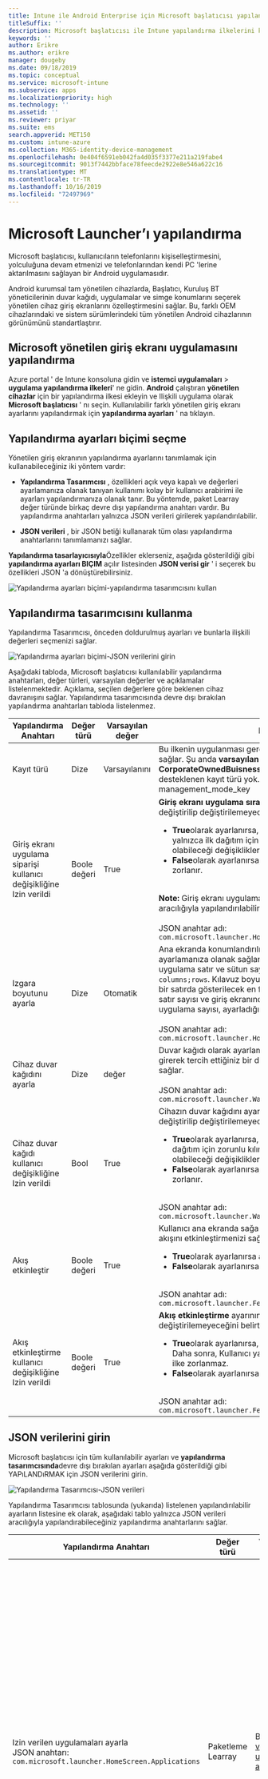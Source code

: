 ```yaml
---
title: Intune ile Android Enterprise için Microsoft başlatıcısı yapılandırma
titleSuffix: ''
description: Microsoft başlatıcısı ile Intune yapılandırma ilkelerini kullanın.
keywords: ''
author: Erikre
ms.author: erikre
manager: dougeby
ms.date: 09/18/2019
ms.topic: conceptual
ms.service: microsoft-intune
ms.subservice: apps
ms.localizationpriority: high
ms.technology: ''
ms.assetid: ''
ms.reviewer: priyar
ms.suite: ems
search.appverid: MET150
ms.custom: intune-azure
ms.collection: M365-identity-device-management
ms.openlocfilehash: 0e404f6591eb042fa4d035f3377e211a219fabe4
ms.sourcegitcommit: 9013f7442bbface78feecde2922e8e546a622c16
ms.translationtype: MT
ms.contentlocale: tr-TR
ms.lasthandoff: 10/16/2019
ms.locfileid: "72497969"
---
```

# <a name="configure-microsoft-launcher"></a>Microsoft Launcher’ı yapılandırma

Microsoft başlatıcısı, kullanıcıların telefonlarını kişiselleştirmesini, yolculuğuna devam etmenizi ve telefonlarından kendi PC 'lerine aktarılmasını sağlayan bir Android uygulamasıdır. 

Android kurumsal tam yönetilen cihazlarda, Başlatıcı, Kuruluş BT yöneticilerinin duvar kağıdı, uygulamalar ve simge konumlarını seçerek yönetilen cihaz giriş ekranlarını özelleştirmesini sağlar. Bu, farklı OEM cihazlarındaki ve sistem sürümlerindeki tüm yönetilen Android cihazlarının görünümünü standartlaştırır. 

## <a name="how-to-configure-the-microsoft-managed-home-screen-app"></a>Microsoft yönetilen giriş ekranı uygulamasını yapılandırma 

Azure portal ' de Intune konsoluna gidin ve **istemci uygulamaları** > **uygulama yapılandırma ilkeleri**' ne gidin. **Android** çalıştıran **yönetilen cihazlar** için bir yapılandırma ilkesi ekleyin ve Ilişkili uygulama olarak **Microsoft başlatıcısı** ' nı seçin. Kullanılabilir farklı yönetilen giriş ekranı ayarlarını yapılandırmak için **yapılandırma ayarları** ' na tıklayın. 

## <a name="choosing-a-configuration-settings-format"></a>Yapılandırma ayarları biçimi seçme 

Yönetilen giriş ekranının yapılandırma ayarlarını tanımlamak için kullanabileceğiniz iki yöntem vardır: 

- **Yapılandırma Tasarımcısı** , özellikleri açık veya kapalı ve değerleri ayarlamanıza olanak tanıyan kullanımı kolay bir kullanıcı arabirimi ile ayarları yapılandırmanıza olanak tanır. Bu yöntemde, paket Learray değer türünde birkaç devre dışı yapılandırma anahtarı vardır. Bu yapılandırma anahtarları yalnızca JSON verileri girilerek yapılandırılabilir. 

- **JSON verileri** , bir JSON betiği kullanarak tüm olası yapılandırma anahtarlarını tanımlamanızı sağlar. 

**Yapılandırma tasarlayıcısıyla**Özellikler eklerseniz, aşağıda gösterildiği gibi **yapılandırma ayarları BIÇIM** açılır listesinden **JSON verisi gir** ' i seçerek bu özellikleri JSON 'a dönüştürebilirsiniz.

   ![Yapılandırma ayarları biçimi-yapılandırma tasarımcısını kullan](./media/configure-microsoft-launcher/configure-microsoft-launcher-01.png)

## <a name="using-configuration-designer"></a>Yapılandırma tasarımcısını kullanma

Yapılandırma Tasarımcısı, önceden doldurulmuş ayarları ve bunlarla ilişkili değerleri seçmenizi sağlar.

   ![Yapılandırma ayarları biçimi-JSON verilerini girin](./media/configure-microsoft-launcher/configure-microsoft-launcher-02.png)

Aşağıdaki tabloda, Microsoft başlatıcısı kullanılabilir yapılandırma anahtarları, değer türleri, varsayılan değerler ve açıklamalar listelenmektedir. Açıklama, seçilen değerlere göre beklenen cihaz davranışını sağlar. Yapılandırma tasarımcısında devre dışı bırakılan yapılandırma anahtarları tabloda listelenmez.

|    Yapılandırma Anahtarı    |    Değer türü    |    Varsayılan değer    |    Description     |
|---------------------------------------------------|------------------|---------------------|-------------------------------------------------------------------------------------------------------------------------------------------------------------------------------------------------------------------------------------------------------------------------------------------------------------------------------------------------------------------------------------------------------------------------------------------------------------------------------------------------------------------------------------------------------------------------------|
|    Kayıt türü    |    Dize     |    Varsayılanını    |    Bu ilkenin uygulanması gereken kayıt türünü ayarlamanıza olanak sağlar. Şu anda **varsayılan** değer **CorporateOwnedBuisnessOnly**' e başvurur. Var olan başka bir desteklenen kayıt türü yok.        JSON anahtar adı: management_mode_key        |
|    Giriş ekranı uygulama siparişi kullanıcı değişikliğine Izin verildi    |    Boole değeri    |    True    |    **Giriş ekranı uygulama sırası** ayarının Son Kullanıcı tarafından değiştirilip değiştirilemeyeceğini belirtmenize olanak tanır.<ul><li>**True**olarak ayarlanırsa, ilkede tanımlanan uygulama sırası yalnızca ilk dağıtım için zorlanır. Daha sonra, Kullanıcı yapmış olabileceği değişikliklere göre ilke zorlanmaz.</li><li>**False**olarak ayarlanırsa, uygulama sırası her eşitlemede zorlanır.</li></ul><br>**Note:** Giriş ekranı uygulama sırası yalnızca JSON Düzenleyicisi aracılığıyla yapılandırılabilir.<br><br>JSON anahtar adı:<br>`com.microsoft.launcher.HomeScreen.AppOrder.UserChangeAllowed`    |
|    Izgara boyutunu ayarla    |    Dize    |    Otomatik    |    Ana ekranda konumlandırılmış uygulamaların kılavuz boyutunu ayarlamanıza olanak sağlar. Kılavuz boyutunu tanımlamak için uygulama satır ve sütun sayısını şu biçimde ayarlayabilirsiniz: `columns;rows`. Kılavuz boyutunu tanımlarsanız, giriş ekranındaki bir satırda gösterilecek en fazla uygulama sayısı, ayarladığınız satır sayısı ve giriş ekranındaki bir sütunda gösterilecek en fazla uygulama sayısı, ayarladığınız sütun sayısı olacak şekilde değişir.<br><br>        JSON anahtar adı:<br>`com.microsoft.launcher.HomeScreen.GridSize`    |
|    Cihaz duvar kağıdını ayarla    |    Dize    |    değer    |    Duvar kağıdı olarak ayarlamak istediğiniz görüntünün URL 'sini girerek tercih ettiğiniz bir duvar kağıdını ayarlamanıza olanak sağlar.<br><br>JSON anahtar adı:<br>`com.microsoft.launcher.Wallpaper.URL`    |
|    Cihaz duvar kağıdı kullanıcı değişikliğine Izin verildi    |    Bool    |    True    |    Cihazın duvar kağıdını ayarla ayarının Son Kullanıcı tarafından değiştirilip değiştirilemeyeceğini belirtmenize olanak tanır.<ul><li>**True**olarak ayarlanırsa, ilkedeki duvar kağıdı yalnızca ilk dağıtım için zorunlu kılınır. Daha sonra, Kullanıcı yapmış olabileceği değişikliklere göre ilke zorlanmaz.</li><li>**False**olarak ayarlanırsa, bu duvar kağıdı her eşitlemede zorlanır.</li></ul><br>JSON anahtar adı:<br>`com.microsoft.launcher.Wallpaper.URL.UserChangeAllowed`        |
|    Akış etkinleştir    |    Boole değeri    |    True    |    Kullanıcı ana ekranda sağa doğru geldiğinde, cihazda Başlatıcı akışını etkinleştirmenizi sağlar.<ul><li>**True**olarak ayarlanırsa akış etkinleştirilir.</li><li>**False**olarak ayarlanırsa akış devre dışı bırakılır.</li></ul><br>JSON anahtar adı:<br>`com.microsoft.launcher.Feed.Enabled`    |
|    Akış etkinleştirme kullanıcı değişikliğine Izin verildi    |    Boole değeri    |    True    |     **Akış etkinleştirme** ayarının Son Kullanıcı tarafından değiştirilip değiştirilemeyeceğini belirtmenize olanak tanır.<ul><li>**True**olarak ayarlanırsa, akış yalnızca ilk dağıtım için zorlanır. Daha sonra, Kullanıcı yapmış olabileceği değişikliklere göre ilke zorlanmaz.</li><li>**False**olarak ayarlanırsa, akış her eşitlemede zorlanır.</li></ul><br>JSON anahtar adı: `com.microsoft.launcher.Feed.Enabled.UserChangeAllowed`    |

## <a name="enter-json-data"></a>JSON verilerini girin

Microsoft başlatıcısı için tüm kullanılabilir ayarları ve **yapılandırma tasarımcısında**devre dışı bırakılan ayarları aşağıda gösterildiği gibi YAPıLANDıRMAK için JSON verilerini girin.

   ![Yapılandırma Tasarımcısı-JSON verileri](./media/configure-microsoft-launcher/configure-microsoft-launcher-03.png)

Yapılandırma Tasarımcısı tablosunda (yukarıda) listelenen yapılandırılabilir ayarların listesine ek olarak, aşağıdaki tablo yalnızca JSON verileri aracılığıyla yapılandırabileceğiniz yapılandırma anahtarlarını sağlar.

|    Yapılandırma Anahtarı    |    Değer türü    |    Varsayılan değer    |    Description     |
|----------------------------------------------------------------------------------------------------|-------------------|-------------------------------------------------------------------------------------|------------------------------------------------------------------------------------------------------------------------------------------------------------------------------------------------------------------------------------------------------------------------------------------------------------------------------------------------------------------------------------------------------------------------------------------------------------------------------------------------------------------------------------------------------------------------------------------------------------------------------------------------------------------------------------|
|    Izin verilen uygulamaları ayarla<br>JSON anahtarı: `com.microsoft.launcher.HomeScreen.Applications`    |    Paketleme Learray    | Bkz. [izin verilen uygulamaları ayarla](configure-microsoft-launcher.md#set-allow-listed-applications)</sup>    |    , Cihazda yüklü uygulamalar arasından giriş ekranında görünür olan uygulama kümesini tanımlamanızı sağlar. Uygulamaları, görünür hale getirmek istediğiniz uygulamaların uygulama paketi adını girerek tanımlayabilirsiniz. Örneğin, `com.android.settings` ayarları giriş ekranında erişilebilir hale getirir. Bu bölümde izin verilen uygulamaların, ana ekranda görünür olması için cihazda zaten yüklü olması gerekir.<p>Özelliklerinin<ul><li>**Paket:** Uygulama paketi adı</li><li>**Sınıf:** Belirli bir uygulama sayfasına özgü olan uygulama etkinliği. Bu değer boşsa varsayılan uygulama sayfasını kullanır.</li></ul>      |
|    Ana ekran uygulama sırası<br>JSON anahtarı: `com.microsoft.launcher.HomeScreen.AppOrder`    |    Paketleme Learray    |    Bkz: [giriş ekranı uygulama sırası](configure-microsoft-launcher.md#home-screen-app-order)      |    Ana ekranda uygulama sırasını belirtmenize izin verir.<p>Özelliklerinin<br><ul><li>**Şunu yazın:** Desteklenen tek tür `application` ' dir.</li><li>**Konum:** Ana ekrandaki uygulama simge yuvası. Bu, sol üstteki konum 1 ' den başlar ve yukarıdan aşağıya doğru aşağı doğru ilerler.</li><li>**Paket:** Uygulama paketi adı.</li><li>**Sınıf:** Belirli bir uygulama sayfasına özgü olan uygulama etkinliği. Varsayılan uygulama sayfası, bu değer boşsa kullanılacaktır.</li></ul>    |

### <a name="set-allow-listed-applications"></a>İzin verilen uygulamaları ayarla

```JSON
{
    "key": "com.microsoft.launcher.HomeScreen.Applications",
    "valueBundleArray": 
    [
        {
            "managedProperty": [
                {
                    "key": "package",
                    "valueString": ""
                },
                {
                    "key": "class",
                    "valueString": ""
                }
            ]
        }
    ]
}
```

### <a name="home-screen-app-order"></a>Ana ekran uygulama sırası

```JSON
{
    "key": "com.microsoft.launcher.HomeScreen.AppOrder",
    "valueBundleArray": 
    [
        {
            "managedProperty": [
                {
                    "key": "type",
                    "valueString": "application"
                },
                {
                    "key": "position",
                    "valueInteger": 0
                },
                {
                    "key": "package",
                    "valueString": ""
                },
                {
                    "key": "class",
                    "valueString": ""
                }
            ]
        }
    ]
}
```

Aşağıda, tüm kullanılabilir yapılandırma anahtarlarının dahil olduğu bir JSON betiği verilmiştir:

```JSON
{
    "kind": "androidenterprise#managedConfiguration", 
    "productId": "app:com.microsoft.launcher", 
    "managedProperty": [
        {
            "key": "management_mode_key", 
            "valueString": "Default"
        }, 
        {
            "key": "com.microsoft.launcher.Feed.Enable.UserChangeAllowed", 
            "valueBool": false
        }, 
        {
            "key": "com.microsoft.launcher.Feed.Enable", 
            "valueBool": true
        }, 
        {
            "key": "com.microsoft.launcher.Wallpaper.Url.UserChangeAllowed", 
            "valueBool": false
        }, 
        {
            "key": "com.microsoft.launcher.Wallpaper.Url", 
            "valueBool": "http://www.contoso.com/wallpaper.png"
        }, 
        {
            "key": "com.microsoft.launcher.HomeScreen.GridSize", 
            "valueString": "5;5"
        }, 
        {
            "key": "com.microsoft.launcher.HomeScreen.Applications", 
            "valueBundleArray": [
                {
                    "managedProperty": [
                        {
                            "key": "package", 
                            "valueString": "com.ups.mobile.android"
                        }, 
                        {
                            "key": "class", 
                            "valueString": ""
                        }
                    ]
                }, 
                {
                    "managedProperty": [
                        {
                            "key": "package", 
                            "valueString": "com.microsoft.teams"
                        }, 
                        {
                            "key": "class", 
                            "valueString": ""
                        }
                    ]
                }, 
                {
                    "managedProperty": [
                        {
                            "key": "package", 
                            "valueString": "com.microsoft.bing"
                        }, 
                        {
                            "key": "class", 
                            "valueString": ""
                        }
                    ]
                }
            ]
        }, 
        {
            "key": "com.microsoft.launcher.HomeScreen.AppOrder.UserChangeAllowed", 
            "valueBool": false
        }, 
        {
            "key": "com.microsoft.launcher.HomeScreen.AppOrder", 
            "valueBundleArray": [
                {
                    "managedProperty": [
                        {
                            "key": "type", 
                            "valueString": "application"
                        }, 
                        {
                            "key": "position", 
                            "valueInteger": 17
                        }, 
                        {
                            "key": "package", 
                            "valueString": "com.ups.mobile.android"
                        }, 
                        {
                            "key": "class", 
                            "valueString": ""
                        }
                    ]
                }, 
                {
                    "managedProperty": [
                        {
                            "key": "type", 
                            "valueString": "application"
                        }, 
                        {
                            "key": "position", 
                            "valueInteger": 18
                        }, 
                        {
                            "key": "package", 
                            "valueString": "com.microsoft.teams"
                        }, 
                        {
                            "key": "class", 
                            "valueString": ""
                        }
                    ]
                }, 
                {
                    "managedProperty": [
                        {
                            "key": "type", 
                            "valueString": "application"
                        }, 
                        {
                            "key": "position", 
                            "valueInteger": 19
                        }, 
                        {
                            "key": "package", 
                            "valueString": "com.microsoft.bing"
                        }, 
                        {
                            "key": "class", 
                            "valueString": ""
                        }
                    ]
                }
            ]
        }
    ]
}
```

## <a name="next-steps"></a>Sonraki adımlar

- Android kurumsal tam olarak yönetilen cihazlar hakkında daha fazla bilgi için bkz. [Intune 'Da Android Enterprise tam yönetme cihazlarını ayarlama](../enrollment/android-fully-managed-enroll.md).
